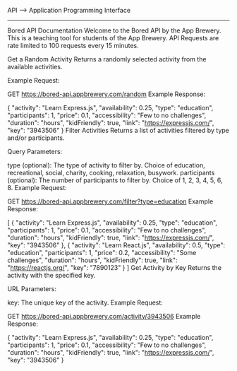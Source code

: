 API --> Application Programming Interface

--------------------------------------------------------------------------------------------------------------------

Bored API Documentation
Welcome to the Bored API by the App Brewery. This is a teaching tool for students of the App Brewery. API Requests are rate limited to 100 requests every 15 minutes.

Get a Random Activity
Returns a randomly selected activity from the available activities.

Example Request:

GET https://bored-api.appbrewery.com/random
Example Response:

{
  "activity": "Learn Express.js",
  "availability": 0.25,
  "type": "education",
  "participants": 1,
  "price": 0.1,
  "accessibility": "Few to no challenges",
  "duration": "hours",
  "kidFriendly": true,
  "link": "https://expressjs.com/",
  "key": "3943506"
}
Filter Activities
Returns a list of activities filtered by type and/or participants.

Query Parameters:

type (optional): The type of activity to filter by. Choice of education, recreational, social, charity, cooking, relaxation, busywork.
participants (optional): The number of participants to filter by. Choice of 1, 2, 3, 4, 5, 6, 8.
Example Request:

GET https://bored-api.appbrewery.com/filter?type=education
Example Response:

[
  {
    "activity": "Learn Express.js",
    "availability": 0.25,
    "type": "education",
    "participants": 1,
    "price": 0.1,
    "accessibility": "Few to no challenges",
    "duration": "hours",
    "kidFriendly": true,
    "link": "https://expressjs.com/",
    "key": "3943506"
  },
  {
    "activity": "Learn React.js",
    "availability": 0.5,
    "type": "education",
    "participants": 1,
    "price": 0.2,
    "accessibility": "Some challenges",
    "duration": "hours",
    "kidFriendly": true,
    "link": "https://reactjs.org/",
    "key": "7890123"
  }
]
Get Activity by Key
Returns the activity with the specified key.

URL Parameters:

key: The unique key of the activity.
Example Request:

GET https://bored-api.appbrewery.com/activity/3943506
Example Response:

{
  "activity": "Learn Express.js",
  "availability": 0.25,
  "type": "education",
  "participants": 1,
  "price": 0.1,
  "accessibility": "Few to no challenges",
  "duration": "hours",
  "kidFriendly": true,
  "link": "https://expressjs.com/",
  "key": "3943506"
}
